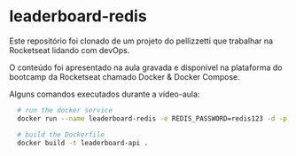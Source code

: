 # leaderboard-redis

Este repositório foi clonado de um projeto do pellizzetti que trabalhar na Rocketseat lidando com devOps.

O conteúdo foi apresentado na aula gravada e disponível na plataforma do bootcamp da Rocketseat chamado Docker & Docker Compose.

Alguns comandos executados durante a vídeo-aula:

```bash
  # run the docker service
  docker run --name leaderboard-redis -e REDIS_PASSWORD=redis123 -d -p 6379:6379 bitnami/redis:latest

  # build the Dockerfile
  docker build -t leaderboard-api .
```
